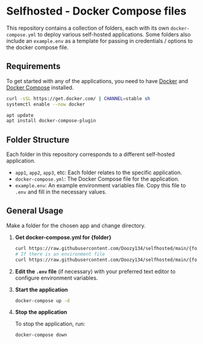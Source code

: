 # Selfhosted - Docker Compose files

This repository contains a collection of folders, each with its own `docker-compose.yml` to deploy various self-hosted applications. Some folders also include an `example.env` 
as a template for passing in credentials / options to the docker compose file.


## Requirements

To get started with any of the applications, you need to have [Docker](https://www.docker.com/) and [Docker Compose](https://docs.docker.com/compose/) installed.

```bash
curl -sSL https://get.docker.com/ | CHANNEL=stable sh
systemctl enable --now docker
```
```bash
apt update
apt install docker-compose-plugin
```

## Folder Structure

Each folder in this repository corresponds to a different self-hosted application.


- `app1`, `app2`, `app3`, etc: Each folder relates to the specific application.
- `docker-compose.yml`: The Docker Compose file for the application.
- `example.env`: An example environment variables file. Copy this file to `.env` and fill in the necessary values.

## General Usage

Make a folder for the chosen app and change directory.

1. **Get docker-compose.yml for {folder}**

    ```bash
    curl https://raw.githubusercontent.com/Doozy134/selfhosted/main/{folder}/docker-compose.yml > docker-compose.yml
    # If there is an environment file
    curl https://raw.githubusercontent.com/Doozy134/selfhosted/main/{folder}/example.env > .env
    ```

2. **Edit the `.env` file** (if necessary) with your preferred text editor to configure environment variables.

3. **Start the application**

    ```bash
    docker-compose up -d
    ```
    
4. **Stop the application**

    To stop the application, run:

    ```bash
    docker-compose down
    ```
